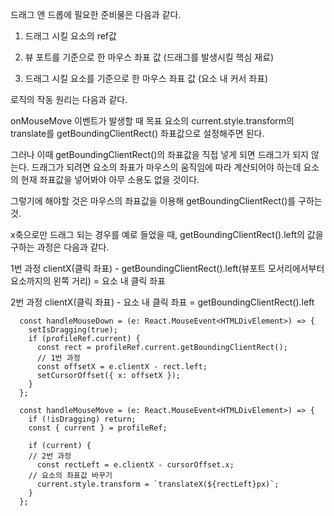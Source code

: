 드래그 앤 드롭에 필요한 준비물은 다음과 같다.

1. 드래그 시킬 요소의 ref값

2. 뷰 포트를 기준으로 한 마우스 좌표 값 (드래그를 발생시킬 핵심 재료)

3. 드래그 시킬 요소를 기준으로 한 마우스 좌표 값 (요소 내 커서 좌표)

로직의 작동 원리는 다음과 같다.

onMouseMove 이벤트가 발생할 때 목표 요소의 current.style.transform의 translate를 getBoundingClientRect() 좌표값으로 설정해주면 된다.

그러나 이때 getBoundingClientRect()의 좌표값을 직접 넣게 되면 드래그가 되지 않는다. 드래그가 되려면 요소의 좌표가 마우스의 움직임에 따라 계산되어야 하는데 요소의 현재 좌표값을 넣어봐야 아무 소용도 없을 것이다.

그렇기에 해야할 것은 마우스의 좌표값을 이용해 getBoundingClientRect()를 구하는 것.

x축으로만 드래그 되는 경우를 예로 들었을 때, getBoundingClientRect().left의 값을 구하는 과정은 다음과 같다.

1번 과정
clientX(클릭 좌표) - getBoundingClientRect().left(뷰포트 모서리에서부터 요소까지의 왼쪽 거리) = 요소 내 클릭 좌표

2번 과정
clientX(클릭 좌표) - 요소 내 클릭 좌표 = getBoundingClientRect().left

```
  const handleMouseDown = (e: React.MouseEvent<HTMLDivElement>) => {
    setIsDragging(true);
    if (profileRef.current) {
      const rect = profileRef.current.getBoundingClientRect();
      // 1번 과정
      const offsetX = e.clientX - rect.left;
      setCursorOffset({ x: offsetX });
    }
  };

  const handleMouseMove = (e: React.MouseEvent<HTMLDivElement>) => {
    if (!isDragging) return;
    const { current } = profileRef;

    if (current) {
    // 2번 과정
      const rectLeft = e.clientX - cursorOffset.x;
    // 요소의 좌표값 바꾸기
      current.style.transform = `translateX(${rectLeft}px)`;
    }
  };
```
